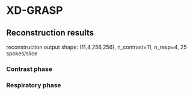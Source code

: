 # XD-GRASP

## Reconstruction results

reconstruction output shape: (11,4,256,256), n_contrast=11, n_resp=4, 25 spokes/slice

### Contrast phase

### Respiratory phase
